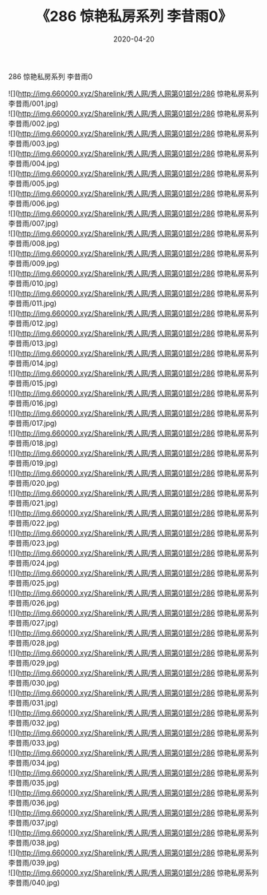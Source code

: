 ﻿---
layout: post
title:  《286 惊艳私房系列 李昔雨0》
date:   2020-04-20
img: http://img.660000.xyz/Sharelink/秀人网/秀人网第01部分/286 惊艳私房系列 李昔雨0/000.jpg
categories: [美女, 清纯, 唯美]
---

286 惊艳私房系列 李昔雨0

  ![](http://img.660000.xyz/Sharelink/秀人网/秀人网第01部分/286 惊艳私房系列 李昔雨/001.jpg) <br> ![](http://img.660000.xyz/Sharelink/秀人网/秀人网第01部分/286 惊艳私房系列 李昔雨/002.jpg) <br> ![](http://img.660000.xyz/Sharelink/秀人网/秀人网第01部分/286 惊艳私房系列 李昔雨/003.jpg) <br> ![](http://img.660000.xyz/Sharelink/秀人网/秀人网第01部分/286 惊艳私房系列 李昔雨/004.jpg) <br> ![](http://img.660000.xyz/Sharelink/秀人网/秀人网第01部分/286 惊艳私房系列 李昔雨/005.jpg) <br> ![](http://img.660000.xyz/Sharelink/秀人网/秀人网第01部分/286 惊艳私房系列 李昔雨/006.jpg) <br> ![](http://img.660000.xyz/Sharelink/秀人网/秀人网第01部分/286 惊艳私房系列 李昔雨/007.jpg) <br> ![](http://img.660000.xyz/Sharelink/秀人网/秀人网第01部分/286 惊艳私房系列 李昔雨/008.jpg) <br> ![](http://img.660000.xyz/Sharelink/秀人网/秀人网第01部分/286 惊艳私房系列 李昔雨/009.jpg) <br> ![](http://img.660000.xyz/Sharelink/秀人网/秀人网第01部分/286 惊艳私房系列 李昔雨/010.jpg) <br> ![](http://img.660000.xyz/Sharelink/秀人网/秀人网第01部分/286 惊艳私房系列 李昔雨/011.jpg) <br> ![](http://img.660000.xyz/Sharelink/秀人网/秀人网第01部分/286 惊艳私房系列 李昔雨/012.jpg) <br> ![](http://img.660000.xyz/Sharelink/秀人网/秀人网第01部分/286 惊艳私房系列 李昔雨/013.jpg) <br> ![](http://img.660000.xyz/Sharelink/秀人网/秀人网第01部分/286 惊艳私房系列 李昔雨/014.jpg) <br> ![](http://img.660000.xyz/Sharelink/秀人网/秀人网第01部分/286 惊艳私房系列 李昔雨/015.jpg) <br> ![](http://img.660000.xyz/Sharelink/秀人网/秀人网第01部分/286 惊艳私房系列 李昔雨/016.jpg) <br> ![](http://img.660000.xyz/Sharelink/秀人网/秀人网第01部分/286 惊艳私房系列 李昔雨/017.jpg) <br> ![](http://img.660000.xyz/Sharelink/秀人网/秀人网第01部分/286 惊艳私房系列 李昔雨/018.jpg) <br> ![](http://img.660000.xyz/Sharelink/秀人网/秀人网第01部分/286 惊艳私房系列 李昔雨/019.jpg) <br> ![](http://img.660000.xyz/Sharelink/秀人网/秀人网第01部分/286 惊艳私房系列 李昔雨/020.jpg) <br> ![](http://img.660000.xyz/Sharelink/秀人网/秀人网第01部分/286 惊艳私房系列 李昔雨/021.jpg) <br> ![](http://img.660000.xyz/Sharelink/秀人网/秀人网第01部分/286 惊艳私房系列 李昔雨/022.jpg) <br> ![](http://img.660000.xyz/Sharelink/秀人网/秀人网第01部分/286 惊艳私房系列 李昔雨/023.jpg) <br> ![](http://img.660000.xyz/Sharelink/秀人网/秀人网第01部分/286 惊艳私房系列 李昔雨/024.jpg) <br> ![](http://img.660000.xyz/Sharelink/秀人网/秀人网第01部分/286 惊艳私房系列 李昔雨/025.jpg) <br> ![](http://img.660000.xyz/Sharelink/秀人网/秀人网第01部分/286 惊艳私房系列 李昔雨/026.jpg) <br> ![](http://img.660000.xyz/Sharelink/秀人网/秀人网第01部分/286 惊艳私房系列 李昔雨/027.jpg) <br> ![](http://img.660000.xyz/Sharelink/秀人网/秀人网第01部分/286 惊艳私房系列 李昔雨/028.jpg) <br> ![](http://img.660000.xyz/Sharelink/秀人网/秀人网第01部分/286 惊艳私房系列 李昔雨/029.jpg) <br> ![](http://img.660000.xyz/Sharelink/秀人网/秀人网第01部分/286 惊艳私房系列 李昔雨/030.jpg) <br> ![](http://img.660000.xyz/Sharelink/秀人网/秀人网第01部分/286 惊艳私房系列 李昔雨/031.jpg) <br> ![](http://img.660000.xyz/Sharelink/秀人网/秀人网第01部分/286 惊艳私房系列 李昔雨/032.jpg) <br> ![](http://img.660000.xyz/Sharelink/秀人网/秀人网第01部分/286 惊艳私房系列 李昔雨/033.jpg) <br> ![](http://img.660000.xyz/Sharelink/秀人网/秀人网第01部分/286 惊艳私房系列 李昔雨/034.jpg) <br> ![](http://img.660000.xyz/Sharelink/秀人网/秀人网第01部分/286 惊艳私房系列 李昔雨/035.jpg) <br> ![](http://img.660000.xyz/Sharelink/秀人网/秀人网第01部分/286 惊艳私房系列 李昔雨/036.jpg) <br> ![](http://img.660000.xyz/Sharelink/秀人网/秀人网第01部分/286 惊艳私房系列 李昔雨/037.jpg) <br> ![](http://img.660000.xyz/Sharelink/秀人网/秀人网第01部分/286 惊艳私房系列 李昔雨/038.jpg) <br> ![](http://img.660000.xyz/Sharelink/秀人网/秀人网第01部分/286 惊艳私房系列 李昔雨/039.jpg) <br> ![](http://img.660000.xyz/Sharelink/秀人网/秀人网第01部分/286 惊艳私房系列 李昔雨/040.jpg) <br>